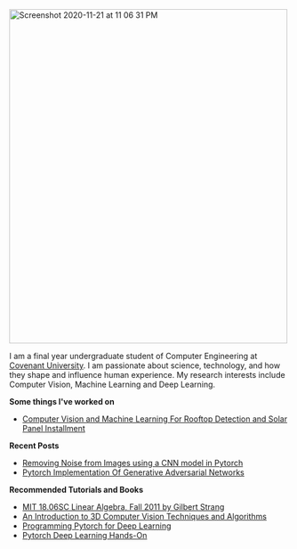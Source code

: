 <img width="500" height="600" alt="Screenshot 2020-11-21 at 11 06 31 PM" class="center" src="https://user-images.githubusercontent.com/52134849/102693761-38d68600-421d-11eb-8682-e245919f1eb9.jpg">


I am a final year undergraduate student of Computer Engineering at [Covenant University](https://www.covenantuniversity.edu.ng/). I am passionate about science, technology, and how they shape and influence human experience. My research interests include Computer Vision, Machine Learning and Deep Learning.

**Some things I've worked on**
* [Computer Vision and Machine Learning For Rooftop Detection and Solar Panel Installment](http://www.omdena.com/projects/ai-solar)


**Recent Posts**
* [Removing Noise from Images using a CNN model in Pytorch](https://olaleyeayoola.medium.com/removing-noise-from-images-using-a-cnn-model-in-pytorch-part-1-45e119c03f52)
* [Pytorch Implementation Of Generative Adversarial Networks](http://ai.techdev.fun/index.php/2020/05/12/pytorch-implementation-of-generative-adversarial-networks/)


**Recommended Tutorials and Books**
* [MIT 18.06SC Linear Algebra, Fall 2011 by Gilbert Strang](https://www.youtube.com/playlist?list=PL221E2BBF13BECF6C)
* [An Introduction to 3D Computer Vision Techniques and Algorithms](https://www.wiley.com/en-us/An+Introduction+to+3D+Computer+Vision+Techniques+and+Algorithms-p-9781119964476)
* [Programming Pytorch for Deep Learning](https://www.oreilly.com/library/view/programming-pytorch-for/9781492045342/)
* [Pytorch Deep Learning Hands-On](https://www.packtpub.com/big-data-and-business-intelligence/hands-deep-learning-pytorch)
